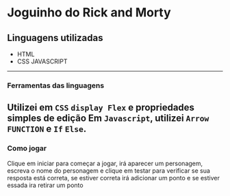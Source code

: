# Joguinho do Rick and Morty
## Linguagens utilizadas 
- HTML
- CSS
JAVASCRIPT
---
### Ferramentas das linguagens
Utilizei em `CSS` `display Flex` e propriedades simples de edição
Em `Javascript`, utilizei `Arrow FUNCTION` e `If` `Else`.
---
### Como jogar
Clique em iniciar para começar a jogar, irá aparecer um personagem, escreva o nome do personagem e clique em testar para verificar se sua resposta está correta, se estiver correta irá adicionar um ponto e se estiver essada ira retirar um ponto
